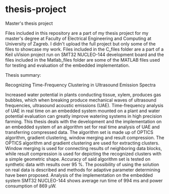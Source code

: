 # thesis-project
Master's thesis project

Files included in this repository are a part of my thesis project for my master's degree at Faculty of Electrical Engineering and Computing at University of Zagreb. 
I didn't upload the full project but only some of the files to showcase my work. Files included in the C_files folder are a part of a Keil uVision project run on SMT32 
NUCLEO-144 development board and the files included in the Matlab_files folder are some of the MATLAB files used for testing and evaluation of the embedded implementation.


Thesis summary: 

Recognizing Time-Frequency Clustering in Ultrasound Emission Spectra

  Increased water potential in plants conducting tissue, xylem, produces gas bubbles, which when breaking produce mechanical waves of ultrasound frequencies, 
  ultrasound acoustic emissions (UAE). Time-frequency analysis of UAE in real time on an embedded system mounted on a plant and water potential evaluation can 
  greatly improve watering systems in high precision farming. This thesis deals with the development and the implementation on an embedded system of an algorithm 
  set for real time analysis of UAE and transferring compressed data. The algorithm set is made up of OPTICS algorithm, gradient clustering, window merging and 
  result compression. The OPTICS algorithm and gradient clustering are used for extracting clusters. Window merging is used for connecting results of neighboring 
  data blocks, while result compression is used for depicting the recognized clusters with a simple geometric shape. Accuracy of said algorithm set is tested on 
  synthetic data with results over 95 %. The possibility of using the solution on real data is described and methods for adaptive parameter determining have been 
  proposed. Analysis of the implementation on the embedded system SMT32 NUCLEO-144 shows average run time of 994 ms and power consumption of 869 µW.
